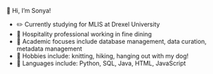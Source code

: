 👋 Hi, I’m Sonya!
- ✏️ Currently studying for MLIS at Drexel University
- 🍜 Hospitality professional working in fine dining
- 🍒 Academic focuses include database management, data curation, metadata management
- 🌸 Hobbies include: knitting, hiking, hanging out with my dog! 
- 🔆 Languages include: Python, SQL, Java, HTML, JavaScript

<!---
morudson000/morudson000 is a ✨ special ✨ repository because its `README.md` (this file) appears on your GitHub profile.
You can click the Preview link to take a look at your changes.
--->
